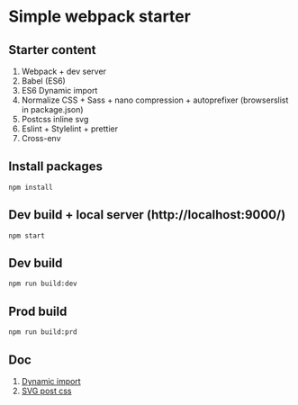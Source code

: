 # Simple webpack starter

## Starter content
1. Webpack + dev server
2. Babel (ES6)
3. ES6 Dynamic import
4. Normalize CSS + Sass + nano compression + autoprefixer (browserslist in package.json)
5. Postcss inline svg
6. Eslint + Stylelint + prettier
7. Cross-env

## Install packages
```
npm install
```

## Dev build + local server (http://localhost:9000/)
```
npm start
```

## Dev build
```
npm run build:dev
```

## Prod build
```
npm run build:prd
```

## Doc
1. [Dynamic import](https://v8.dev/features/dynamic-import)
2. [SVG post css](https://github.com/TrySound/postcss-inline-svg)